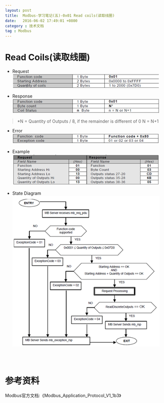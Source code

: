 ```yaml
---
layout: post
title:  Modbus-学习笔记(五)-0x01 Read coils(读取线圈)
date:   2016-06-02 17:49:01 +0800
category : 技术文档
tag : Modbus
---
```


Read Coils(读取线圈)
============================

+ Request
![Request](/images/blog/modbus/modbus-05-01-read-coils/01_Request.png)

+ Response
![Response](/images/blog/modbus/modbus-05-01-read-coils/02_Response.png)

> *N = Quantity of Outputs / 8, if the remainder is different of 0  N = N+1

+ Error
![Error](/images/blog/modbus/modbus-05-01-read-coils/03_Error.png)

+ Example
![Example](/images/blog/modbus/modbus-05-01-read-coils/04_Example.png)

+ State Diagram
![State Diagram](/images/blog/modbus/modbus-05-01-read-coils/05_State_Diagram.png)

<br>
<br>

参考资料
================================

Modbus官方文档:《Modbus_Application_Protocol_V1_1b3》
